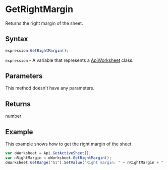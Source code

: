 # GetRightMargin

Returns the right margin of the sheet.

## Syntax

```javascript
expression.GetRightMargin();
```

`expression` - A variable that represents a [ApiWorksheet](../ApiWorksheet.md) class.

## Parameters

This method doesn't have any parameters.

## Returns

number

## Example

This example shows how to get the right margin of the sheet.

```javascript
var oWorksheet = Api.GetActiveSheet();
var nRightMargin = oWorksheet.GetRightMargin();
oWorksheet.GetRange("A1").SetValue("Right margin: " + nRightMargin + " mm");
```
